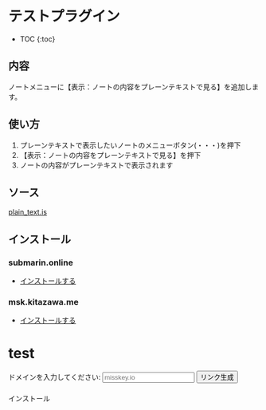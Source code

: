 # テストプラグイン

* TOC
{:toc}

## 内容
ノートメニューに【表示：ノートの内容をプレーンテキストで見る】を追加します。

## 使い方

1. プレーンテキストで表示したいノートのメニューボタン(・・・)を押下
2. 【表示：ノートの内容をプレーンテキストで見る】を押下
3. ノートの内容がプレーンテキストで表示されます  

## ソース
[plain_text.is](https://github.com/elysion-pre/MisskeyPlugins/blob/main/src/plain_text.is)

## インストール

### submarin.online
- [インストールする](https://submarin.online/install-extentions?url=https://elysion-pre.github.io/MisskeyPlugins/json/plain_text.json&hash=ea380a154b41e9790ea78fdd0fa8a4672591d6eb10c582c24196394c0b777742aee2a08172477735a67338b9174ba89a8ecba9f7750d9c558559d76d7c8241df)


### msk.kitazawa.me
- [インストールする](https://msk.kitazawa.me/install-extentions?url=https://elysion-pre.github.io/MisskeyPlugins/json/plain_text.json&hash=ea380a154b41e9790ea78fdd0fa8a4672591d6eb10c582c24196394c0b777742aee2a08172477735a67338b9174ba89a8ecba9f7750d9c558559d76d7c8241df)


# test

ドメインを入力してください:
<input type="text" id="domainInput" placeholder="misskey.io">
<button onclick="createMisskeyShareLink('https://elysion-pre.github.io/MisskeyPlugins/json/plain_text.json', 'ea380a154b41e9790ea78fdd0fa8a4672591d6eb10c582c24196394c0b777742aee2a08172477735a67338b9174ba89a8ecba9f7750d9c558559d76d7c8241df')">リンク生成</button>

<div id="shareLink" style="margin-top: 20px;">インストール</div>

<script src="scripts/share.js"></script>
